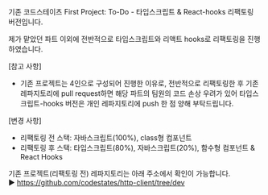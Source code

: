 
기존 코드스테이츠 First Project: To-Do - 타입스크립트 & React-hooks 리팩토링 버전입니다.

제가 맡았던 파트 이외에 전반적으로 타입스크립트와 리액트 hooks로 리팩토링을 진행하였습니다.


[참고 사항]
- 기존 프로젝트는 4인으로 구성되어 진행한 이유로, 전반적으로 리팩토링한 후 기존 레파지토리에 pull request하면
해당 파트의 팀원의 코드 손상 우려가 있어 타입스크립트-hooks 버전은 개인 레파지토리에 push 한 점 양해 부탁드립니다.


[변경 사항]
- 리팩토링 전 스택: 자바스크립트(100%), class형 컴포넌트
- 리팩토링 후 스택: 타입스크립트(80%), 자바스크립트(20%), 함수형 컴포넌트 & React Hooks


기존 프로젝트(리팩토링 전) 레파지토리는 아래 주소에서 확인이 가능합니다. <br />
► https://github.com/codestates/http-client/tree/dev
